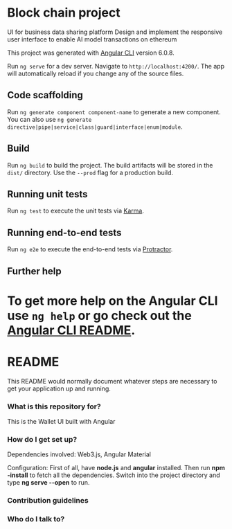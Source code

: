 # Block chain project
UI for business data sharing platform
Design and implement the responsive user interface to enable AI model transactions on ethereum

This project was generated with [Angular CLI](https://github.com/angular/angular-cli) version 6.0.8.

Run `ng serve` for a dev server. Navigate to `http://localhost:4200/`. The app will automatically reload if you change any of the source files.

## Code scaffolding

Run `ng generate component component-name` to generate a new component. You can also use `ng generate directive|pipe|service|class|guard|interface|enum|module`.

## Build

Run `ng build` to build the project. The build artifacts will be stored in the `dist/` directory. Use the `--prod` flag for a production build.

## Running unit tests

Run `ng test` to execute the unit tests via [Karma](https://karma-runner.github.io).

## Running end-to-end tests

Run `ng e2e` to execute the end-to-end tests via [Protractor](http://www.protractortest.org/).

## Further help

To get more help on the Angular CLI use `ng help` or go check out the [Angular CLI README](https://github.com/angular/angular-cli/blob/master/README.md).
=======
# README #

This README would normally document whatever steps are necessary to get your application up and running.

### What is this repository for? ###

This is the Wallet UI built with Angular

### How do I get set up? ###

Dependencies involved: Web3.js, Angular Material

Configuration: First of all, have __node.js__ and __angular__ installed. 
Then run __npm -install__ to fetch all the dependencies.
Switch into the project directory and type __ng serve --open__ to run.

### Contribution guidelines ###



### Who do I talk to? ###

